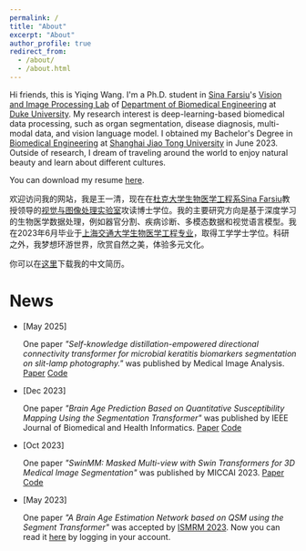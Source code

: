 ```yaml
---
permalink: /
title: "About"
excerpt: "About"
author_profile: true
redirect_from: 
  - /about/
  - /about.html
---
```


Hi friends, this is Yiqing Wang. I'm a Ph.D. student in [Sina Farsiu](https://scholar.google.com.hk/citations?user=mzcr92sAAAAJ)'s [Vision and Image Processing Lab](https://people.duke.edu/~sf59/) of [Department of Biomedical Engineering](https://bme.duke.edu/) at [Duke University](https://duke.edu/). My research interest is deep-learning-based biomedical data processing, such as organ segmentation, disease diagnosis, multi-modal data, and vision language model. I obtained my Bachelor's Degree in [Biomedical Engineering](http://en.bme.sjtu.edu.cn/) at [Shanghai Jiao Tong University](https://en.sjtu.edu.cn/) in June 2023. Outside of research, I dream of traveling around the world to enjoy natural beauty and learn about different cultures. 

You can download my resume [here](https://yqwang01.github.io/files/resume_ENG.pdf).

欢迎访问我的网站，我是王一清，现在在[杜克大学](https://duke.edu/)[生物医学工程系](https://bme.duke.edu/)[Sina Farsiu](https://scholar.google.com.hk/citations?user=mzcr92sAAAAJ)教授领导的[视觉与图像处理实验室](https://people.duke.edu/~sf59/)攻读博士学位。我的主要研究方向是基于深度学习的生物医学数据处理，例如器官分割、疾病诊断、多模态数据和视觉语言模型。我在2023年6月毕业于[上海交通大学](https://www.sjtu.edu.cn/)[生物医学工程专业](https://bme.sjtu.edu.cn/)，取得工学学士学位。科研之外，我梦想环游世界，欣赏自然之美，体验多元文化。

你可以在[这里](https://yqwang01.github.io/files/resume_CHN.pdf)下载我的中文简历。

# News

- \[May 2025\]

    One paper *"Self-knowledge distillation-empowered directional connectivity transformer for microbial keratitis biomarkers segmentation on slit-lamp photography."* was published by Medical Image Analysis. [Paper](https://www.sciencedirect.com/science/article/pii/S1361841525000805) [Code](https://github.com/Zyun-Y/SDCTrans)

- \[Dec 2023\] 
    
    One paper *"Brain Age Prediction Based on Quantitative Susceptibility Mapping Using the Segmentation Transformer"* was published by IEEE Journal of Biomedical and Health Informatics. [Paper](https://ieeexplore.ieee.org/abstract/document/10354301) [Code](https://github.com/AMRI-Lab/STAN)

- \[Oct 2023\] 
    
    One paper *"SwinMM: Masked Multi-view with Swin Transformers for 3D Medical Image Segmentation"* was published by MICCAI 2023. [Paper](https://link.springer.com/chapter/10.1007/978-3-031-43898-1_47) [Code](https://github.com/UCSC-VLAA/SwinMM/)

- \[May 2023\]

    One paper *"A Brain Age Estimation Network based on QSM using the Segment Transformer"* was accepted by [ISMRM 2023](https://www.ismrm.org/23m/). Now you can read it [here](https://submissions.mirasmart.com/ISMRM2023/Itinerary/PresentationDetail.aspx?evdid=5605) by logging in your account.
    
    
